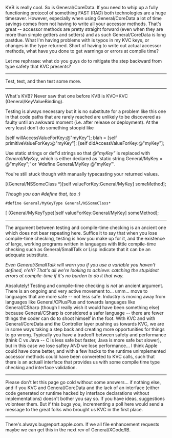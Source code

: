 KVB is really cool.  So is General/CoreData.  If you need to whip up a fully functioning protocol of something FAST (RAD) both technologies are a huge timesaver.  However, especially when using General/CoreData a lot of time savings comes from not having to write all your accessor methods.  That's great -- accessor methods are pretty straight forward (even when they are more than simple getters and setters) and as such General/CoreData is long pastdue.  What I'm having problems with is typos in my KVC keys, or changes in the type returned.  Short of having to write out actual accessor methods, what have you done to get warnings or errors at compile time?

Let me rephrase: what do you guys do to mitigate the step backward from type safety that KVC presents?

----

Test, test, and then test some more.

----

What's KVB? Never saw that one before  KVB is KVO+KVC  (General/KeyValueBinding).

Testing is always necessary but it is no substitute for a problem like this one in that code paths that are rarely reached are unlikely to be discovered as faulty until an awkward moment (i.e. after release or deployment).  At the very least don't do something stoopid like
      
[self willAccessValueForKey:@"myKey"];
blah = [self primitiveValueForKey:@"myKey"];
[self didAccessValueForKey:@"myKey"];

Use static strings or def'd strings so that *@"myKey"* is replaced with *General/MyKey*, which is either declared as 'static string General/MyKey = @"myKey";' or '#define General/MyKey @"myKey"'.

You're still stuck though with manually typecasting your returned values.
    
[(General/NSSomeClass *)[self valueForKey:General/MyKey] someMethod];


*Though you can     #define that, too :)*

    #define General/MyKeyType General/NSSomeClass*
[ (General/MyKeyType)[self valueForKey:General/MyKey] someMethod];


----

The argument between testing and compile-time checking is an ancient one which does not bear repeating here. Suffice it to say that when you lose compile-time checking, testing is how you make up for it, and the existence of large, working programs written in languages with little compile-time checking such as General/SmallTalk or Lisp indicate that it can be an adequate substitute.

*Even General/SmallTalk will warn you if you use a variable you haven't defined, n'eh? That's all we're looking to achieve: catching the stupidest errors at compile-time if it's no burden to do it that way.*

Absolutely!  Testing and compile-time checking is *not* an ancient argument.  There is an ongoing and very active movement to... umm... move to languages that are more safe -- not less safe.  Industry is moving away from languages like General/CPlusPlus and towards languages like General/CSharp (though I really wish it would have been something else) because General/CSharp is considered a safer language -- there are fewer things the coder can do to shoot himself in the foot.  With KVC and with General/CoreData and the Controller layer pushing us towards KVC, we are in some ways taking a step back and creating more opportunities for things to go wrong.  Typically you have a tradeoff between safety and performance (think C vs Java -- C is less safe but faster, Java is more safe but slower), but in this case we lose saftey AND we lose performance... I think Apple could have done better, and with a few hacks to the runtime unimplemented accessor methods could have been convereted to KVC calls, such that there is an actuall interface that provides us with some compile time type checking and interface validation.

----
Please don't let this page go cold without some answers... if nothing else, and if you KVC and General/CoreData and the lack of an interface (either code generated or runtime hacked by interface declarations without implementations) doesn't bother you say so.  If you have ideas, suggestions volonteer them.  But if this bugs you, incrementing a poll here would send a message to the great folks who brought us KVC in the first place.

----
There's always bugreport.apple.com. If we all file enhancement requests maybe we can get this in the next rev of General/XCode/IB.